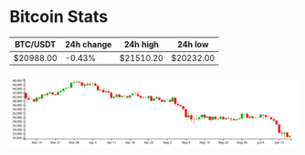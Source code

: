 # Bitcoin Stats

BTC/USDT|24h change|24h high|24h low|
|---|---|---|---|
|$20988.00|-0.43%|$21510.20|$20232.00|

<img src="./chart.svg">
